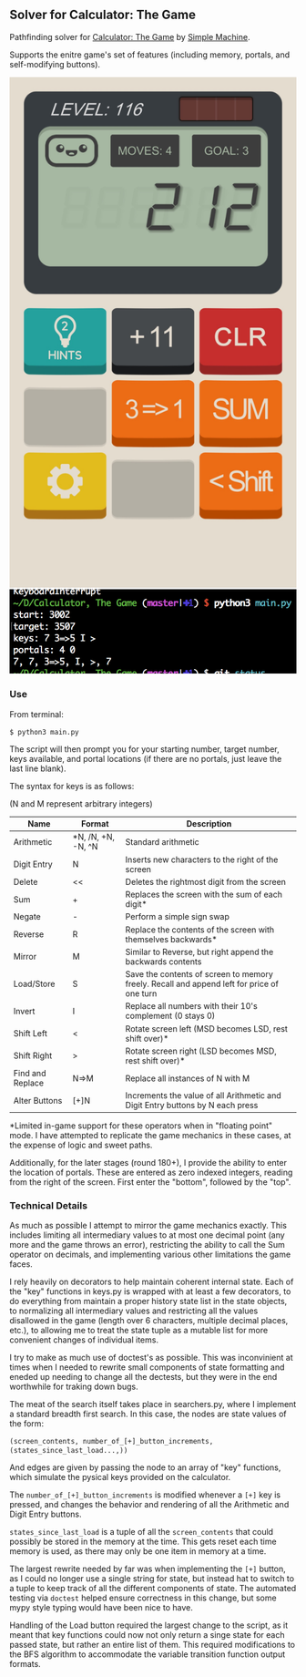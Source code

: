 ## Solver for Calculator: The Game

Pathfinding solver for [Calculator: The Game](http://www.simplemachine.co/game/calculator-the-game/) by [Simple Machine](http://www.simplemachine.co).

Supports the enitre game's set of features (including memory, portals, and self-modifying buttons).

![Game](https://raw.githubusercontent.com/JacksonKearl/Calculator-The-Game-solver/master/Game.jpeg)
![Use](https://raw.githubusercontent.com/JacksonKearl/Calculator-The-Game-solver/master/Use.png)
### Use
From terminal:
```
$ python3 main.py
```

The script will then prompt you for your starting number, target number, keys available, and portal locations (if there are no portals, just leave the last line blank).

The syntax for keys is as follows:

(N and M represent arbitrary integers)

| Name             | Format             | Description                                                                                |
| ---------------- | ------------------ | ------------------------------------------------------------------------------------------ |
| Arithmetic       | *N, /N, +N, -N, ^N | Standard arithmetic                                                                        |
| Digit Entry      | N                  | Inserts new characters to the right of the screen                                          |
| Delete           | <<                 | Deletes the rightmost digit from the screen                                                |
| Sum              | +                  | Replaces the screen with the sum of each digit*                                            |
| Negate           | -                  | Perform a simple sign swap                                                                 |
| Reverse          | R                  | Replace the contents of the screen with themselves backwards*                              |
| Mirror           | M                  | Similar to Reverse, but right append the backwards contents                                |
| Load/Store       | S                  | Save the contents of screen to memory freely. Recall and append left for price of one turn |
| Invert           | I                  | Replace all numbers with their 10's complement (0 stays 0)                                 |
| Shift Left       | <                  | Rotate screen left (MSD becomes LSD, rest shift over)*                                     |
| Shift Right      | >                  | Rotate screen right (LSD becomes MSD, rest shift over)*                                    |
| Find and Replace | N=>M               | Replace all instances of N with M                                                          |
| Alter Buttons    | [+]N               | Increments the value of all Arithmetic and Digit Entry buttons by N each press             |

\*Limited in-game support for these operators when in "floating point" mode. I have attempted to replicate the game mechanics in these cases, at the expense of logic and sweet paths.

Additionally, for the later stages (round 180+), I provide the ability to enter the location of portals. These are entered as zero indexed integers, reading from the right of the screen. First enter the "bottom", followed by the "top".

### Technical Details
As much as possible I attempt to mirror the game mechanics exactly. This includes limiting all intermediary values to at most one decimal point (any more and the game throws an error), restricting the ability to call the Sum operator on decimals, and implementing various other limitations the game faces.

I rely heavily on decorators to help maintain coherent internal state. Each of the "key" functions in keys.py is wrapped with at least a few decorators, to do everything from maintain a proper history state list in the state objects, to normalizing all intermediary values and restricting all the values disallowed in the game (length over 6 characters, multiple decimal places, etc.), to allowing me to treat the state tuple as a mutable list for more convenient changes of individual items.

I try to make as much use of doctest's as possible. This was inconvinient at times when I needed to rewrite small components of state formatting and eneded up needing to change all the dectests, but they were in the end worthwhile for traking down bugs. 

The meat of the search itself takes place in searchers.py, where I implement a standard breadth first search. In this case, the nodes are state values of the form:
```
(screen_contents, number_of_[+]_button_increments, (states_since_last_load...,))
```
And edges are given by passing the node to an array of "key" functions, which simulate the pysical keys provided on the calculator.

The `number_of_[+]_button_increments` is modified whenever a `[+]` key is pressed, and changes the behavior and rendering of all the Arithmetic and Digit Entry buttons. 

`states_since_last_load` is a tuple of all the `screen_contents` that could possibly be stored in the memory at the time. This gets reset each time memory is used, as there may only be one item in memory at a time.

The largest rewrite needed by far was when implementing the `[+]` button, as I could no longer use a single string for state, but instead hat to switch to a tuple to keep track of all the different components of state. The automated testing via `doctest` helped ensure correctness in this change, but some mypy style typing would have been nice to have.

Handling of the Load button required the largest change to the script, as it meant that key functions could now not only return a singe state for each passed state,
but rather an entire list of them. This required modifications to the BFS algorithm to accommodate the variable transition function output formats.
